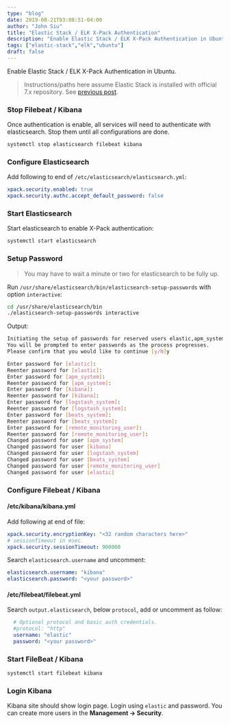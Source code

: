 ```yaml
---
type: "blog"
date: 2019-08-21T03:08:51-04:00
author: "John Siu"
title: "Elastic Stack / ELK X-Pack Authentication"
description: "Enable Elastic Stack / ELK X-Pack Authentication in Ubuntu"
tags: ["elastic-stack","elk","ubuntu"]
draft: false
---
```

Enable Elastic Stack / ELK X-Pack Authentication in Ubuntu.
<!--more-->
> Instructions/paths here assume Elastic Stack is installed with official 7.x repository. See [previous post](/blog/elk-ubuntu/).

### Stop Filebeat / Kibana

Once authentication is enable, all services will need to authenticate with elasticsearch. Stop them until all configurations are done.

```sh
systemctl stop elasticsearch filebeat kibana
```

### Configure Elasticsearch

Add following to end of `/etc/elasticsearch/elasticsearch.yml`:

```yml
xpack.security.enabled: true
xpack.security.authc.accept_default_password: false
```

### Start Elasticsearch

Start elasticsearch to enable X-Pack authentication:

```sh
systemctl start elasticsearch
```

### Setup Password

> You may have to wait a minute or two for elasticsearch to be fully up.

Run `/usr/share/elasticsearch/bin/elasticsearch-setup-passwords` with option `interactive`:

```sh
cd /usr/share/elasticsearch/bin
./elasticsearch-setup-passwords interactive
```

Output:

```sh
Initiating the setup of passwords for reserved users elastic,apm_system,kibana,logstash_system,beats_system,remote_monitoring_user.
You will be prompted to enter passwords as the process progresses.
Please confirm that you would like to continue [y/N]y

Enter password for [elastic]:
Reenter password for [elastic]:
Enter password for [apm_system]:
Reenter password for [apm_system]:
Enter password for [kibana]:
Reenter password for [kibana]:
Enter password for [logstash_system]:
Reenter password for [logstash_system]:
Enter password for [beats_system]:
Reenter password for [beats_system]:
Enter password for [remote_monitoring_user]:
Reenter password for [remote_monitoring_user]:
Changed password for user [apm_system]
Changed password for user [kibana]
Changed password for user [logstash_system]
Changed password for user [beats_system]
Changed password for user [remote_monitoring_user]
Changed password for user [elastic]
```

### Configure Filebeat / Kibana

#### /etc/kibana/kibana.yml

Add following at end of file:

```yml
xpack.security.encryptionKey: "<32 random characters here>"
# sessionTimeout in msec.
xpack.security.sessionTimeout: 900000
```

Search `elasticsearch.username` and uncomment:

```yml
elasticsearch.username: "kibana"
elasticsearch.password: "<your password>"
```

#### /etc/filebeat/filebeat.yml

Search `output.elasticsearch`, below `protocol`, add or uncomment as follow:

```yml
  # Optional protocol and basic auth credentials.
  #protocol: "http"
  username: "elastic"
  password: "<your password>"
```

### Start FileBeat / Kibana

```sh
systemctl start filebeat kibana
```

### Login Kibana

Kibana site should show login page. Login using `elastic` and password. You can create more users in the __Management -> Security__.
